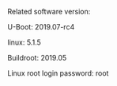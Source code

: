 Related software version:

  U-Boot:     2019.07-rc4

  linux:      5.1.5

  Buildroot:  2019.05

Linux root login password: root
